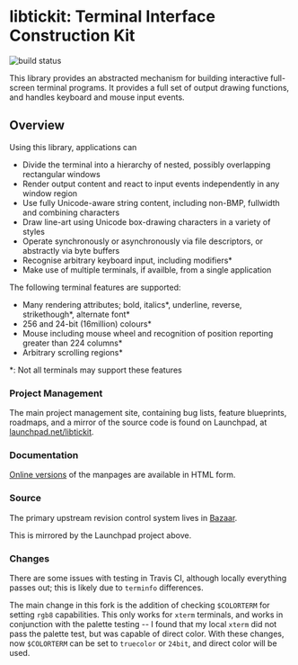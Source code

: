 # libtickit: Terminal Interface Construction Kit

![build status](https://travis-ci.com/Michionlion/libtickit.svg?branch=master)

This library provides an abstracted mechanism for building interactive
full-screen terminal programs. It provides a full set of output drawing
functions, and handles keyboard and mouse input events.

## Overview

Using this library, applications can

* Divide the terminal into a hierarchy of nested, possibly overlapping
  rectangular windows
* Render output content and react to input events independently in any window
  region
* Use fully Unicode-aware string content, including non-BMP, fullwidth and
  combining characters
* Draw line-art using Unicode box-drawing characters in a variety of styles
* Operate synchronously or asynchronously via file descriptors, or abstractly
  via byte buffers
* Recognise arbitrary keyboard input, including modifiers\*
* Make use of multiple terminals, if availble, from a single application

The following terminal features are supported:

* Many rendering attributes; bold, italics\*, underline, reverse,
  strikethough\*, alternate font\*
* 256 and 24-bit (16million) colours\*
* Mouse including mouse wheel and recognition of position reporting greater
  than 224 columns\*
* Arbitrary scrolling regions\*

\*: Not all terminals may support these features

### Project Management

The main project management site, containing bug lists, feature blueprints,
roadmaps, and a mirror of the source code is found on Launchpad, at
[launchpad.net/libtickit](https://launchpad.net/libtickit).

### Documentation

[Online versions](http://www.leonerd.org.uk/code/libtickit/doc/) of the
manpages are available in HTML form.

### Source

The primary upstream revision control system lives in [Bazaar](http://bazaar.leonerd.org.uk/c/libtickit).

This is mirrored by the Launchpad project above.

### Changes

There are some issues with testing in Travis CI, although locally everything
passes out; this is likely due to `terminfo` differences.

The main change in this fork is the addition of checking `$COLORTERM` for
setting `rgb8` capabilities. This only works for `xterm` terminals, and works
in conjunction with the palette testing -- I found that my local `xterm` did not
pass the palette test, but was capable of direct color. With these changes, now
`$COLORTERM` can be set to `truecolor` or `24bit`, and direct color will be
used.
